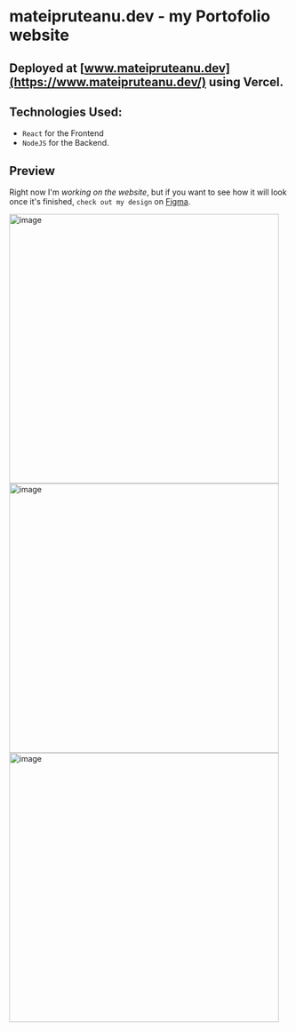# mateipruteanu.dev - my Portofolio website

## Deployed at [www.mateipruteanu.dev](https://www.mateipruteanu.dev/) using Vercel.
## Technologies Used:
 - `React` for the Frontend
 - `NodeJS` for the Backend.

## Preview
Right now I'm _working on the website_, but if you want to see how it will look once it's finished, `check out my design` on [Figma](https://www.figma.com/proto/v81hNqOEpHg51FkXxU9iM4/Portofolio-Website?type=design&node-id=2-2&scaling=scale-down&page-id=0%3A1&starting-point-node-id=18%3A5&mode=design).

<img width="485" alt="image" src="https://github.com/mateipruteanu/portofolio-website/assets/35728927/45ef8d87-5c57-4c58-88c1-fa9a5ea25904">
<img width="485" alt="image" src="https://github.com/mateipruteanu/portofolio-website/assets/35728927/b682ab7b-c9d0-4f9b-94a1-216c075c57e7">
<img width="485" alt="image" src="https://github.com/mateipruteanu/portofolio-website/assets/35728927/e839ef0b-a730-4e2c-b0b6-f08b093449b0">


